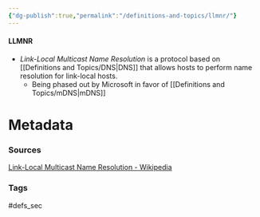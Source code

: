 ```yaml
---
{"dg-publish":true,"permalink":"/definitions-and-topics/llmnr/"}
---
```


#### LLMNR
- *Link-Local Multicast Name Resolution* is a protocol based on [[Definitions and Topics/DNS\|DNS]] that allows hosts to perform name resolution for link-local hosts.
	- Being phased out by Microsoft in favor of [[Definitions and Topics/mDNS\|mDNS]]






# Metadata

### Sources
[Link-Local Multicast Name Resolution - Wikipedia](https://en.wikipedia.org/wiki/Link-Local_Multicast_Name_Resolution)

### Tags
#defs_sec 